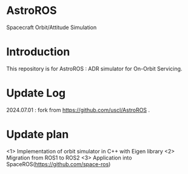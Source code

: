 # AstroROS
Spacecraft Orbit/Attitude Simulation
# Introduction
This repository is for AstroROS : ADR simulator for On-Orbit Servicing.
# Update Log
2024.07.01 : fork from https://github.com/uscl/AstroROS .
# Update plan
<1> Implementation of orbit simulator in C++ with Eigen library
<2> Migration from ROS1 to ROS2
<3> Application into SpaceROS(https://github.com/space-ros)
